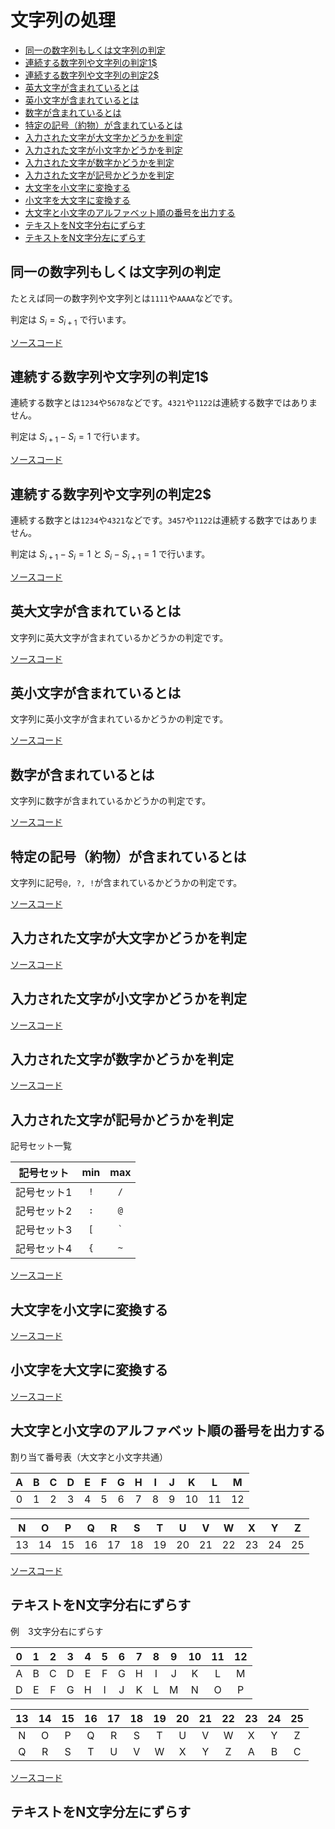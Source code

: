 # 文字列の処理

- [同一の数字列もしくは文字列の判定](#同一の数字列もしくは文字列の判定)
- [連続する数字列や文字列の判定1$](#連続する数字列や文字列の判定1)
- [連続する数字列や文字列の判定2$](#連続する数字列や文字列の判定2)
- [英大文字が含まれているとは](#英大文字が含まれているとは)
- [英小文字が含まれているとは](#英小文字が含まれているとは)
- [数字が含まれているとは](#数字が含まれているとは)
- [特定の記号（約物）が含まれているとは](#特定の記号約物が含まれているとは)
- [入力された文字が大文字かどうかを判定](#入力された文字が大文字かどうかを判定)
- [入力された文字が小文字かどうかを判定](#入力された文字が小文字かどうかを判定)
- [入力された文字が数字かどうかを判定](#入力された文字が数字かどうかを判定)
- [入力された文字が記号かどうかを判定](#入力された文字が記号かどうかを判定)
- [大文字を小文字に変換する](#大文字を小文字に変換する)
- [小文字を大文字に変換する](#小文字を大文字に変換する)
- [大文字と小文字のアルファベット順の番号を出力する](#大文字と小文字のアルファベット順の番号を出力する)
- [テキストをN文字分右にずらす](#テキストをn文字分右にずらす)
- [テキストをN文字分左にずらす](#テキストをn文字分左にずらす)

## 同一の数字列もしくは文字列の判定

たとえば同一の数字列や文字列とは```1111```や```AAAA```などです。

判定は $S_{i} = S_{i + 1}$ で行います。

[ソースコード](https://github.com/ShingoHosoda/console-app-cpp/blob/main/app/letter/processing/isEqualsLetter.cpp)

## 連続する数字列や文字列の判定1$

連続する数字とは```1234```や```5678```などです。```4321```や```1122```は連続する数字ではありません。

判定は $S_{i + 1} - S_{i} = 1$ で行います。

[ソースコード](https://github.com/ShingoHosoda/console-app-cpp/blob/main/app/letter/processing/isSequenceLetter1.cpp)

## 連続する数字列や文字列の判定2$

連続する数字とは```1234```や```4321```などです。```3457```や```1122```は連続する数字ではありません。

判定は $S_{i + 1} - S_{i} = 1$ と $S_{i} - S_{i + 1} = 1$ で行います。

[ソースコード](https://github.com/ShingoHosoda/console-app-cpp/blob/main/app/letter/processing/isSequenceLetter2.cpp)

## 英大文字が含まれているとは

文字列に英大文字が含まれているかどうかの判定です。

[ソースコード](https://github.com/ShingoHosoda/console-app-cpp/blob/main/app/letter/processing/isContainUpperCase.cpp)

## 英小文字が含まれているとは

文字列に英小文字が含まれているかどうかの判定です。

[ソースコード](https://github.com/ShingoHosoda/console-app-cpp/blob/main/app/letter/processing/isContainLowerCase.cpp)

## 数字が含まれているとは

文字列に数字が含まれているかどうかの判定です。

[ソースコード](https://github.com/ShingoHosoda/console-app-cpp/blob/main/app/letter/processing/isContainNumber.cpp)

## 特定の記号（約物）が含まれているとは

文字列に記号```@, ?, !```が含まれているかどうかの判定です。

[ソースコード](https://github.com/ShingoHosoda/console-app-cpp/blob/main/app/letter/processing/isContainSymbol.cpp)

## 入力された文字が大文字かどうかを判定

[ソースコード](https://github.com/ShingoHosoda/console-app-cpp/blob/main/app/letter/processing/isUpperCase.cpp)

## 入力された文字が小文字かどうかを判定

[ソースコード](https://github.com/ShingoHosoda/console-app-cpp/blob/main/app/letter/processing/isLowerCase.cpp)

## 入力された文字が数字かどうかを判定

[ソースコード](https://github.com/ShingoHosoda/console-app-cpp/blob/main/app/letter/processing/isNumber.cpp)

## 入力された文字が記号かどうかを判定

記号セット一覧

| 記号セット  |   min   |    max    |
| :---------: | :-----: | :-------: |
| 記号セット1 | ```!``` |  ```/```  |
| 記号セット2 | ```:``` |  ```@```  |
| 記号セット3 | ```[``` | ``` ` ``` |
| 記号セット4 | ```{``` |  ```~```  |

[ソースコード](https://github.com/ShingoHosoda/console-app-cpp/blob/main/app/letter/processing/isSymbol.cpp)

## 大文字を小文字に変換する

[ソースコード](https://github.com/ShingoHosoda/console-app-cpp/blob/main/app/letter/processing/convertUpperCaseToLowerCase.cpp)

## 小文字を大文字に変換する

[ソースコード](https://github.com/ShingoHosoda/console-app-cpp/blob/main/app/letter/processing/convertLowerCaseToUpperCase.cpp)

## 大文字と小文字のアルファベット順の番号を出力する

割り当て番号表（大文字と小文字共通）

|   A   |   B   |   C   |   D   |   E   |   F   |   G   |   H   |   I   |   J   |   K   |   L   |   M   |
| :---: | :---: | :---: | :---: | :---: | :---: | :---: | :---: | :---: | :---: | :---: | :---: | :---: |
|   0   |   1   |   2   |   3   |   4   |   5   |   6   |   7   |   8   |   9   |  10   |  11   |  12   |

|   N   |   O   |   P   |   Q   |   R   |   S   |   T   |   U   |   V   |   W   |   X   |   Y   |   Z   |
| :---: | :---: | :---: | :---: | :---: | :---: | :---: | :---: | :---: | :---: | :---: | :---: | :---: |
|  13   |  14   |  15   |  16   |  17   |  18   |  19   |  20   |  21   |  22   |  23   |  24   |  25   |

[ソースコード](https://github.com/ShingoHosoda/console-app-cpp/blob/main/app/letter/processing/alphabeticalOrderNumber.cpp)

## テキストをN文字分右にずらす

例　3文字分右にずらす

|   0   |   1   |   2   |   3   |   4   |   5   |   6   |   7   |   8   |   9   |  10   |  11   |  12   |
| :---: | :---: | :---: | :---: | :---: | :---: | :---: | :---: | :---: | :---: | :---: | :---: | :---: |
|   A   |   B   |   C   |   D   |   E   |   F   |   G   |   H   |   I   |   J   |   K   |   L   |   M   |
|   D   |   E   |   F   |   G   |   H   |   I   |   J   |   K   |   L   |   M   |   N   |   O   |   P   |

|  13   |  14   |  15   |  16   |  17   |  18   |  19   |  20   |  21   |  22   |  23   |  24   |  25   |
| :---: | :---: | :---: | :---: | :---: | :---: | :---: | :---: | :---: | :---: | :---: | :---: | :---: |
|   N   |   O   |   P   |   Q   |   R   |   S   |   T   |   U   |   V   |   W   |   X   |   Y   |   Z   |
|   Q   |   R   |   S   |   T   |   U   |   V   |   W   |   X   |   Y   |   Z   |   A   |   B   |   C   |

[ソースコード](https://github.com/ShingoHosoda/console-app-cpp/blob/main/app/letter/processing/delayText.cpp)

## テキストをN文字分左にずらす
